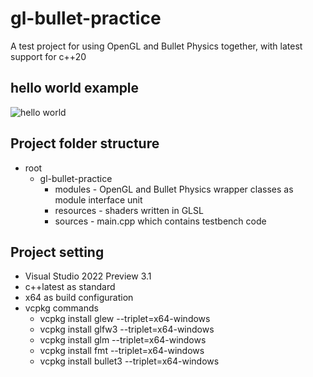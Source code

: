 # gl-bullet-practice
A test project for using OpenGL and Bullet Physics together, with latest support for c++20

## hello world example
![hello world](https://user-images.githubusercontent.com/39623255/131685890-35762f2a-ce82-44e1-ae11-8a75e731bd74.gif)

## Project folder structure
- root
  - gl-bullet-practice
    - modules - OpenGL and Bullet Physics wrapper classes as module interface unit
    - resources - shaders written in GLSL
    - sources - main.cpp which contains testbench code

## Project setting
- Visual Studio 2022 Preview 3.1
- c++latest as standard
- x64 as build configuration
- vcpkg commands
  - vcpkg install glew --triplet=x64-windows
  - vcpkg install glfw3 --triplet=x64-windows
  - vcpkg install glm --triplet=x64-windows
  - vcpkg install fmt --triplet=x64-windows
  - vcpkg install bullet3 --triplet=x64-windows
